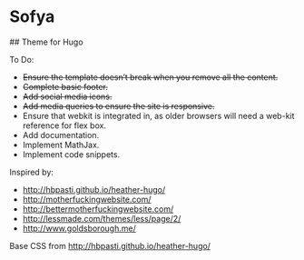 # Sofya
## Theme for Hugo

To Do:
* ~~Ensure the template doesn’t break when you remove all the content.~~
* ~~Complete basic footer.~~
* ~~Add social media icons.~~
* ~~Add media queries to ensure the site is responsive.~~
* Ensure that webkit is integrated in, as older browsers will need a web-kit reference for flex box.
* Add documentation.
* Implement MathJax.
* Implement code snippets.

Inspired by:
* http://hbpasti.github.io/heather-hugo/
* http://motherfuckingwebsite.com/
* http://bettermotherfuckingwebsite.com/
* http://lessmade.com/themes/less/page/2/
* http://www.goldsborough.me/

Base CSS from http://hbpasti.github.io/heather-hugo/

